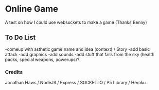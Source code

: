 
# Online Game
A test on how I could use websockets to make a game (Thanks Benny)

## To Do List
-comeup with asthetic game name and idea (context) / Story
-add basic attack
-add graphics 
-add sounds 
-add stuff that falls from the sky (health packs, special weapons, powerups)?

### Credits
Jonathan Haws / NodeJS / Express / SOCKET.IO / P5 Library / Heroku
